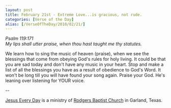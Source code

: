 ```yaml
---
layout: post
title: February 21st - Extreme Love...is gracious, not rude.
categories: [Verse of the Day]
alias: [/VerseOfTheDay/2010/02/21/]
---
```


_Psalm 119:171  
My lips shall utter praise, when thou hast taught me thy statutes._

We learn how to sing the music of heaven (praise), when we see the
blessings that come from obeying God's rules for holy living. It
could be that you are sad today and don't have any music in your
heart. Stop and make a list of all the blessings you have as a result
of obedience to God's Word. It won't be long till you will have found
your song again. Praise your God. He's leaning over listening for
YOUR voice.

 --

<a href=http://jesuseveryday.net>Jesus Every Day</a> is a ministry of <a href=http://rodgersbaptist.net>Rodgers Baptist Church</a> in Garland, Texas.
